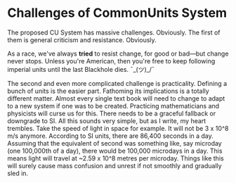 # Challenges of CommonUnits System
The proposed CU System has massive challenges. Obviously.
The first of them is general criticism and resistance. Obviously.

As a race, we've always **tried** to resist change, for good or bad—but change never stops. Unless you're American, then you're free to keep following imperial units until the last Blackhole dies. ¯\_(ツ)_/¯

The second and even more complicated challenge is practicality.
Defining a bunch of units is the easier part. Fathoming its implications is a totally different matter. Almost every single text book will need to change to adapt to a new system if one was to be created. Practicing mathematicians and physicists will curse us for this. There needs to be a graceful fallback or downgrade to SI. All this sounds very simple, but as I write, my heart trembles.
Take the speed of light in space for example. It will not be 3 x 10^8 m/s anymore.
According to SI units, there are 86,400 seconds in a day.
Assuming that the equivalent of second was something like, say microday (one 100,000th of a day), there would be 100,000 microdays in a day.
This means light will travel at ~2.59 x 10^8 metres per microday. Things like this will surely cause mass confusion and unrest if not smoothly and gradually sled in.
